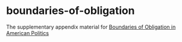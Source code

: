 # boundaries-of-obligation
The supplementary appendix material  for [Boundaries of Obligation in American  Politics](https://www.cambridge.org/core/books/boundaries-of-obligation-in-american-politics/87DDA3EE149E9883B0BE6880FAB2DD76)
